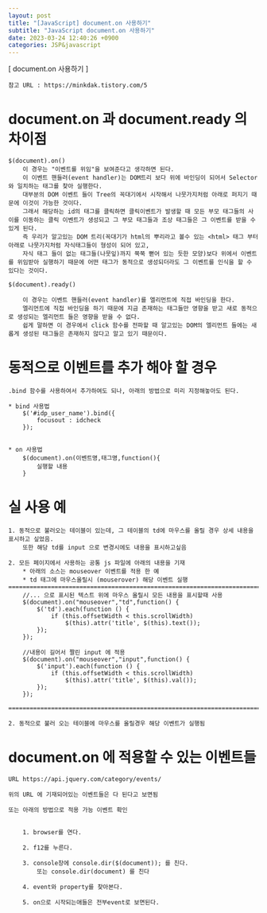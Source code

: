 ```yaml
---
layout: post
title: "[JavaScript] document.on 사용하기"
subtitle: "JavaScript document.on 사용하기"
date: 2023-03-24 12:40:26 +0900
categories: JSP&javascript
---
```

[ document.on 사용하기 ]


	참고 URL : https://minkdak.tistory.com/5
	

# document.on 과 document.ready 의 차이점

	$(document).on()
		이 경우는 "이벤트를 위임"을 보여준다고 생각하면 된다. 
		이 이벤트 핸들러(event handler)는 DOM트리 보다 위에 바인딩이 되어서 Selector와 일치하는 태그를 찾아 실행한다.
		대부분의 DOM 이벤트 들이 Tree의 꼭대기에서 시작해서 나뭇가지처럼 아래로 퍼지기 때문에 이것이 가능한 것이다. 
		그래서 해당하는 id의 태그를 클릭하면 클릭이벤트가 발생할 때 모든 부모 태그들의 사이를 이동하는 클릭 이벤트가 생성되고 그 부모 태그들과 조상 태그들은 그 이벤트를 받을 수 있게 된다.  
		즉 우리가 알고있는 DOM 트리(꼭대기가 html의 뿌리라고 볼수 있는 <html> 태그 부터 아래로 나뭇가지처럼 자식태그들이 형성이 되어 있고, 
		자식 태그 들이 없는 태그들(나뭇잎)까지 쭉쭉 뻗어 있는 듯한 모양)보다 위에서 이벤트를 위임받아 실행하기 때문에 어떤 태그가 동적으로 생성되더라도 그 이벤트를 인식을 할 수 있다는 것이다.

	$(document).ready()

		이 경우는 이벤트 핸들러(event handler)를 엘리먼트에 직접 바인딩을 한다. 
		엘리먼트에 직접 바인딩을 하기 때문에 지금 존재하는 태그들만 영향을 받고 새로 동적으로 생성되는 엘리먼트 들은 영향을 받을 수 없다. 
		쉽게 말하면 이 경우에서 click 함수를 전파할 때 알고있는 DOM의 엘리먼트 들에는 새롭게 생성된 태그들은 존재하지 않다고 알고 있기 때문이다.




# 동적으로 이벤트를 추가 해야 할 경우

	.bind 함수를 사용하여서 추가하여도 되나, 아래의 방법으로 미리 지정해놓아도 된다.

	* bind 사용법
		$('#idp_user_name').bind({
			focusout : idcheck
		});


	* on 사용법
		$(document).on(이벤트명,태그명,function(){
			실행할 내용
		}


# 실 사용 예

	1. 동적으로 불러오는 테이블이 있는데, 그 테이블의 td에 마우스를 올릴 경우 상세 내용을 표시하고 싶었음.
		또한 해당 td를 input 으로 변경시에도 내용을 표시하고싶음

	2. 모든 페이지에서 사용하는 공통 js 파일에 아래의 내용을 기재
		* 아래의 소스는 mouseover 이벤트를 적용 한 예
		* td 태그에 마우스올릴시 (mouserover) 해당 이벤트 실행
	=================================================================================================================
		//... 으로 표시된 텍스트 위에 마우스 올릴시 모든 내용을 표시할때 사용
		$(document).on("mouseover","td",function() {
			$('td').each(function () {
				if (this.offsetWidth < this.scrollWidth)
					$(this).attr('title', $(this).text());
			});
		});

		//내용이 길어서 짤린 input 에 적용
	    $(document).on("mouseover","input",function() {
            $('input').each(function () {
                if (this.offsetWidth < this.scrollWidth)
                    $(this).attr('title', $(this).val());
            });
        });

	=================================================================================================================
	
	2. 동적으로 불러 오는 테이블에 마우스를 올릴경우 해당 이벤트가 실행됨




# document.on 에 적용할 수 있는 이벤트들
	URL https://api.jquery.com/category/events/
	
	위의 URL 에 기재되어있는 이벤트들은 다 된다고 보면됨

	또는 아래의 방법으로 적용 가능 이벤트 확인


		1. browser를 연다.

		2. f12를 누른다.

		3. console창에 console.dir($(document)); 를 친다.
			또는 console.dir(document) 를 친다

		4. event와 property를 찾아본다.

		5. on으로 시작되는애들은 전부event로 보면된다.


                                                                                                                                                                                                                                                                                                                                                                                                                                                                                                                                                                                                                                                                                                                                                                                                                                                                                                                                                                                                                                                                                                                                                                                                                                                                                                                                                                                                                                       
